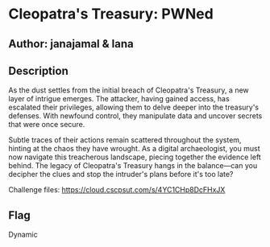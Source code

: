 # Cleopatra's Treasury: PWNed

## Author: janajamal & lana

## Description

As the dust settles from the initial breach of Cleopatra's Treasury, a new layer of intrigue emerges. The attacker, having gained access, has escalated their privileges, allowing them to delve deeper into the treasury's defenses. With newfound control, they manipulate data and uncover secrets that were once secure.

Subtle traces of their actions remain scattered throughout the system, hinting at the chaos they have wrought. As a digital archaeologist, you must now navigate this treacherous landscape, piecing together the evidence left behind. The legacy of Cleopatra's Treasury hangs in the balance—can you decipher the clues and stop the intruder's plans before it's too late?

Challenge files: https://cloud.cscpsut.com/s/4YC1CHp8DcFHxJX

## Flag

Dynamic
